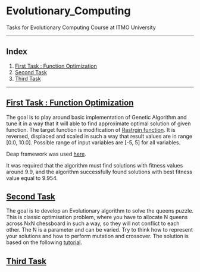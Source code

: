 # Evolutionary_Computing
Tasks for Evolutionary Computing Course at ITMO University

----

## Index
1. [First Task : Function Optimization](#first-task--function-optimization)
2. [Second Task]()
3. [Third Task]()
---

## [First Task : Function Optimization](https://github.com/Nemat-Allah-Aloush/Evolutionary_Computing/blob/main/ec_lab1_Aloush.ipynb)
The goal is to play around basic implementation of Genetic Algorithm and tune it in a way that it will able to find approximate optimal solution of given function.
The target function is modification of [Rastrgin function](https://www.sfu.ca/~ssurjano/rastr.html). It is reversed, displaced and scaled in such a way that result values are in range [0.0, 10.0].  Possible range of input variables are [-5, 5] for all variables.

Deap framework was used [here](https://deap.readthedocs.io/en/master/).

It was required that the algorithm must find solutions with fitness values around 9.9, and the algorithm successfully found solutions with best fitness value equal to 9.954.

## [Second Task](https://github.com/Nemat-Allah-Aloush/Evolutionary_Computing/blob/main/ec_lab2_Aloush.ipynb)
The goal is to develop an Evolutionary algorithm to solve the queens puzzle. This is classic optimisation problem, where you have to allocate N queens across NxN chessboard in such a way, so they will not conflict to each other. The N is a parameter and can be varied. Try to think how to represent your solutions and how to perform mutation and crossover.
The solution is based on the following [tutorial](https://nbviewer.org/github/concision/n-queens/blob/master/notebook.ipynb).


## [Third Task]()
